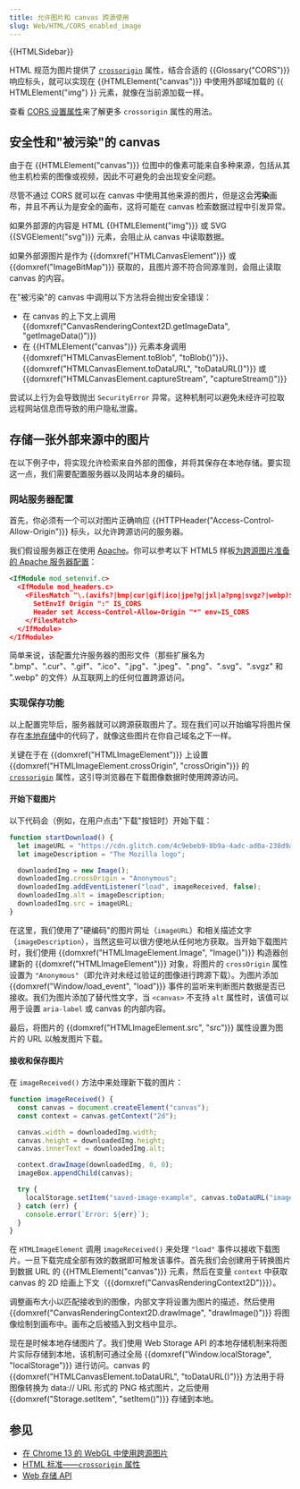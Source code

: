 ```yaml
---
title: 允许图片和 canvas 跨源使用
slug: Web/HTML/CORS_enabled_image
---
```


{{HTMLSidebar}}

HTML 规范为图片提供了 [`crossorigin`](/zh-CN/docs/Web/HTML/Element/img#crossorigin) 属性，结合合适的 {{Glossary("CORS")}} 响应标头，就可以实现在 {{HTMLElement("canvas")}} 中使用外部域加载的 {{ HTMLElement("img") }} 元素，就像在当前源加载一样。

查看 [CORS 设置属性](/zh-CN/docs/Web/HTML/Attributes/crossorigin)来了解更多 `crossorigin` 属性的用法。

## 安全性和"被污染"的 canvas

由于在 {{HTMLElement("canvas")}} 位图中的像素可能来自多种来源，包括从其他主机检索的图像或视频，因此不可避免的会出现安全问题。

尽管不通过 CORS 就可以在 canvas 中使用其他来源的图片，但是这会**污染**画布，并且不再认为是安全的画布，这将可能在 canvas 检索数据过程中引发异常。

如果外部源的内容是 HTML {{HTMLElement("img")}} 或 SVG {{SVGElement("svg")}} 元素，会阻止从 canvas 中读取数据。

如果外部源图片是作为 {{domxref("HTMLCanvasElement")}} 或 {{domxref("ImageBitMap")}} 获取的，且图片源不符合同源准则，会阻止读取 canvas 的内容。

在"被污染"的 canvas 中调用以下方法将会抛出安全错误：

- 在 canvas 的上下文上调用 {{domxref("CanvasRenderingContext2D.getImageData", "getImageData()")}}
- 在 {{HTMLElement("canvas")}} 元素本身调用 {{domxref("HTMLCanvasElement.toBlob", "toBlob()")}}、{{domxref("HTMLCanvasElement.toDataURL", "toDataURL()")}} 或 {{domxref("HTMLCanvasElement.captureStream", "captureStream()")}}

尝试以上行为会导致抛出 `SecurityError` 异常。这种机制可以避免未经许可拉取远程网站信息而导致的用户隐私泄露。

## 存储一张外部来源中的图片

在以下例子中，将实现允许检索来自外部的图像，并将其保存在本地存储。要实现这一点，我们需要配置服务器以及网站本身的编码。

### 网站服务器配置

首先，你必须有一个可以对图片正确响应 {{HTTPHeader("Access-Control-Allow-Origin")}} 标头，以允许跨源访问的服务器。

我们假设服务器正在使用 [Apache](https://httpd.apache.org/)。你可以参考以下 HTML5 样板[为跨源图片准备的 Apache 服务器配置](https://github.com/h5bp/server-configs-apache/blob/main/h5bp/cross-origin/images.conf)：

```xml
<IfModule mod_setenvif.c>
  <IfModule mod_headers.c>
    <FilesMatch "\.(avifs?|bmp|cur|gif|ico|jpe?g|jxl|a?png|svgz?|webp)$">
      SetEnvIf Origin ":" IS_CORS
      Header set Access-Control-Allow-Origin "*" env=IS_CORS
    </FilesMatch>
  </IfModule>
</IfModule>
```

简单来说，该配置允许服务器的图形文件（那些扩展名为 ".bmp"、".cur"、".gif"、".ico"、".jpg"、".jpeg"、".png"、".svg"、".svgz" 和 ".webp" 的文件）从互联网上的任何位置跨源访问。

### 实现保存功能

以上配置完毕后，服务器就可以跨源获取图片了。现在我们可以开始编写将图片保存在[本地存储](/zh-CN/docs/Web/API/Web_Storage_API)中的代码了，就像这些图片在你自己域名之下一样。

关键在于在 {{domxref("HTMLImageElement")}} 上设置 {{domxref("HTMLImageElement.crossOrigin", "crossOrigin")}} 的 [`crossorigin`](/zh-CN/docs/Web/HTML/Global_attributes#crossorigin) 属性，这引导浏览器在下载图像数据时使用跨源访问。

#### 开始下载图片

以下代码会（例如，在用户点击"下载"按钮时）开始下载：

```js
function startDownload() {
  let imageURL = "https://cdn.glitch.com/4c9ebeb9-8b9a-4adc-ad0a-238d9ae00bb5%2Fmdn_logo-only_color.svg?1535749917189";
  let imageDescription = "The Mozilla logo";

  downloadedImg = new Image();
  downloadedImg.crossOrigin = "Anonymous";
  downloadedImg.addEventListener("load", imageReceived, false);
  downloadedImg.alt = imageDescription;
  downloadedImg.src = imageURL;
}
```

在这里，我们使用了"硬编码"的图片网址（`imageURL`）和相关描述文字（`imageDescription`），当然这些可以很方便地从任何地方获取。当开始下载图片时，我们使用 {{domxref("HTMLImageElement.Image", "Image()")}} 构造器创建新的 {{domxref("HTMLImageElement")}} 对象，将图片的 `crossOrigin` 属性设置为 `"Anonymous"`（即允许对未经过验证的图像进行跨源下载）。为图片添加 {{domxref("Window/load_event", "load")}} 事件的监听来判断图片数据是否已接收。我们为图片添加了替代性文字，当 `<canvas>` 不支持 `alt` 属性时，该值可以用于设置 `aria-label` 或 canvas 的内部内容。

最后，将图片的 {{domxref("HTMLImageElement.src", "src")}} 属性设置为图片的 URL 以触发图片下载。

#### 接收和保存图片

在 `imageReceived()` 方法中来处理新下载的图片：

```js
function imageReceived() {
  const canvas = document.createElement("canvas");
  const context = canvas.getContext("2d");

  canvas.width = downloadedImg.width;
  canvas.height = downloadedImg.height;
  canvas.innerText = downloadedImg.alt;

  context.drawImage(downloadedImg, 0, 0);
  imageBox.appendChild(canvas);

  try {
    localStorage.setItem("saved-image-example", canvas.toDataURL("image/png"));
  } catch (err) {
    console.error(`Error: ${err}`);
  }
}
```

在 `HTMLImageElement` 调用 `imageReceived()` 来处理 `"load"` 事件以接收下载图片。一旦下载完成全部有效的数据即可触发该事件。首先我们会创建用于转换图片到数据 URL 的 {{HTMLElement("canvas")}} 元素，然后在变量 `context` 中获取 canvas 的 2D 绘画上下文（{{domxref("CanvasRenderingContext2D")}}）。

调整画布大小以匹配接收到的图像，内部文字将设置为图片的描述，然后使用 {{domxref("CanvasRenderingContext2D.drawImage", "drawImage()")}} 将图像绘制到画布中。画布之后被插入到文档中显示。

现在是时候本地存储图片了。我们使用 Web Storage API 的本地存储机制来将图片实际存储到本地，该机制可通过全局 {{domxref("Window.localStorage", "localStorage")}} 进行访问。canvas 的 {{domxref("HTMLCanvasElement.toDataURL", "toDataURL()")}} 方法用于将图像转换为 data:// URL 形式的 PNG 格式图片，之后使用 {{domxref("Storage.setItem", "setItem()")}} 存储到本地。

## 参见

- [在 Chrome 13 的 WebGL 中使用跨源图片](https://blog.chromium.org/2011/07/using-cross-domain-images-in-webgl-and.html)
- [HTML 标准——`crossorigin` 属性](http://whatwg.org/html#attr-img-crossorigin)
- [Web 存储 API](/zh-CN/docs/Web/API/Web_Storage_API)
